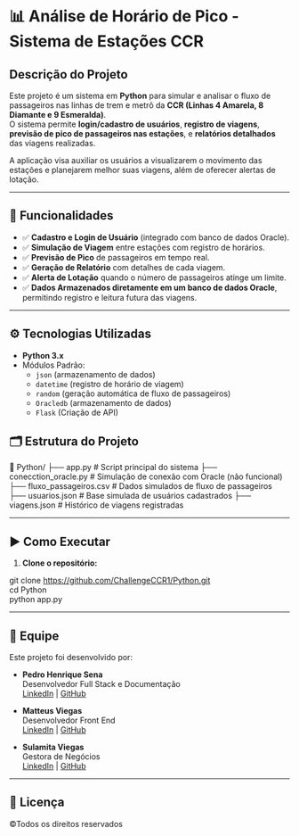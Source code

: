 # 📊 Análise de Horário de Pico - Sistema de Estações CCR

## Descrição do Projeto

Este projeto é um sistema em **Python** para simular e analisar o fluxo de passageiros nas linhas de trem e metrô da **CCR (Linhas 4 Amarela, 8 Diamante e 9 Esmeralda)**.  
O sistema permite **login/cadastro de usuários**, **registro de viagens**, **previsão de pico de passageiros nas estações**, e **relatórios detalhados** das viagens realizadas.

A aplicação visa auxiliar os usuários a visualizarem o movimento das estações e planejarem melhor suas viagens, além de oferecer alertas de lotação.

---

## 🚆 Funcionalidades

- ✅ **Cadastro e Login de Usuário** (integrado com banco de dados Oracle).
- ✅ **Simulação de Viagem** entre estações com registro de horários.
- ✅ **Previsão de Pico** de passageiros em tempo real.
- ✅ **Geração de Relatório** com detalhes de cada viagem.
- ✅ **Alerta de Lotação** quando o número de passageiros atinge um limite.
- ✅ **Dados Armazenados diretamente em um banco de dados Oracle**, permitindo registro e leitura futura das viagens.

---

## ⚙️ Tecnologias Utilizadas

- **Python 3.x**
- Módulos Padrão:
  - `json` (armazenamento de dados)
  - `datetime` (registro de horário de viagem)
  - `random` (geração automática de fluxo de passageiros)
  - `Oracledb` (armazenamento de dados)
  - `Flask` (Criação de API)

## 🗂 Estrutura do Projeto

📁 Python/
├── app.py # Script principal do sistema
├── conecction_oracle.py # Simulação de conexão com Oracle (não funcional)
├── fluxo_passageiros.csv # Dados simulados de fluxo de passageiros
├── usuarios.json # Base simulada de usuários cadastrados
├── viagens.json # Histórico de viagens registradas

---

## ▶️ Como Executar

1. **Clone o repositório:**

git clone https://github.com/ChallengeCCR1/Python.git<br>
cd Python<br>
python app.py

--- 

## 👥 Equipe

Este projeto foi desenvolvido por:

- **Pedro Henrique Sena**  
  Desenvolvedor Full Stack e Documentação  
  [LinkedIn](https://www.linkedin.com/in/pedro-henrique-sena/) | [GitHub](https://github.com/devpedrosena1)

- **Matteus Viegas**  
  Desenvolvedor Front End  
  [LinkedIn](https://www.linkedin.com/in/matteus-viegas-533437294/) | [GitHub](https://github.com/ChallengeOne-MAT)

- **Sulamita Viegas**  
  Gestora de Negócios  
  [LinkedIn](https://www.linkedin.com/in/sulamita-viegas-dos-santos-280210223/) | [GitHub](https://github.com/Sulamita020905)

---
## 📄 Licença<br>
©Todos os direitos reservados
